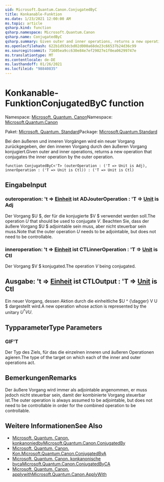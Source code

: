 ```yaml
---
uid: Microsoft.Quantum.Canon.ConjugatedByC
title: Konkanable-Funktion
ms.date: 1/23/2021 12:00:00 AM
ms.topic: article
qsharp.kind: function
qsharp.namespace: Microsoft.Quantum.Canon
qsharp.name: ConjugatedByC
qsharp.summary: Given outer and inner operations, returns a new operation that conjugates the inner operation by the outer operation.
ms.openlocfilehash: 622b1d93dcbd02d000a68de23c66537b24d36c99
ms.sourcegitcommit: 71605ea9cc630e84e7ef29027e1f0ea06299747e
ms.translationtype: MT
ms.contentlocale: de-DE
ms.lasthandoff: 01/26/2021
ms.locfileid: "98840835"
---
```

# <a name="conjugatedbyc-function"></a><span data-ttu-id="eb044-102">Konkanable-Funktion</span><span class="sxs-lookup"><span data-stu-id="eb044-102">ConjugatedByC function</span></span>

<span data-ttu-id="eb044-103">Namespace: [Microsoft. Quantum. Canon](xref:Microsoft.Quantum.Canon)</span><span class="sxs-lookup"><span data-stu-id="eb044-103">Namespace: [Microsoft.Quantum.Canon](xref:Microsoft.Quantum.Canon)</span></span>

<span data-ttu-id="eb044-104">Paket: [Microsoft. Quantum. Standard](https://nuget.org/packages/Microsoft.Quantum.Standard)</span><span class="sxs-lookup"><span data-stu-id="eb044-104">Package: [Microsoft.Quantum.Standard](https://nuget.org/packages/Microsoft.Quantum.Standard)</span></span>


<span data-ttu-id="eb044-105">Bei den äußeren und inneren Vorgängen wird ein neuer Vorgang zurückgegeben, der den inneren Vorgang durch den äußeren Vorgang konjugiert.</span><span class="sxs-lookup"><span data-stu-id="eb044-105">Given outer and inner operations, returns a new operation that conjugates the inner operation by the outer operation.</span></span>

```qsharp
function ConjugatedByC<'T> (outerOperation : ('T => Unit is Adj), innerOperation : ('T => Unit is Ctl)) : ('T => Unit is Ctl)
```


## <a name="input"></a><span data-ttu-id="eb044-106">Eingabe</span><span class="sxs-lookup"><span data-stu-id="eb044-106">Input</span></span>

### <a name="outeroperation--t--unit--is-adj"></a><span data-ttu-id="eb044-107">outeroperation: 't => [Einheit](xref:microsoft.quantum.lang-ref.unit)  ist ADJ</span><span class="sxs-lookup"><span data-stu-id="eb044-107">outerOperation : 'T => [Unit](xref:microsoft.quantum.lang-ref.unit)  is Adj</span></span>

<span data-ttu-id="eb044-108">Der Vorgang $U $, der für die konjugierte $V $ verwendet werden soll.</span><span class="sxs-lookup"><span data-stu-id="eb044-108">The operation $U$ that should be used to conjugate $V$.</span></span> <span data-ttu-id="eb044-109">Beachten Sie, dass der äußere Vorgang $U $ adjointable sein muss, aber nicht steuerbar sein muss.</span><span class="sxs-lookup"><span data-stu-id="eb044-109">Note that the outer operation $U$ needs to be adjointable, but does not need to be controllable.</span></span>


### <a name="inneroperation--t--unit--is-ctl"></a><span data-ttu-id="eb044-110">inneroperation: 't => [Einheit](xref:microsoft.quantum.lang-ref.unit)  ist CTL</span><span class="sxs-lookup"><span data-stu-id="eb044-110">innerOperation : 'T => [Unit](xref:microsoft.quantum.lang-ref.unit)  is Ctl</span></span>

<span data-ttu-id="eb044-111">Der Vorgang $V $ konjugated.</span><span class="sxs-lookup"><span data-stu-id="eb044-111">The operation $V$ being conjugated.</span></span>



## <a name="output--t--unit--is-ctl"></a><span data-ttu-id="eb044-112">Ausgabe: 't => [Einheit](xref:microsoft.quantum.lang-ref.unit)  ist CTL</span><span class="sxs-lookup"><span data-stu-id="eb044-112">Output : 'T => [Unit](xref:microsoft.quantum.lang-ref.unit)  is Ctl</span></span>

<span data-ttu-id="eb044-113">Ein neuer Vorgang, dessen Aktion durch die einheitliche $U ^ {\dagger} V U $ dargestellt wird.</span><span class="sxs-lookup"><span data-stu-id="eb044-113">A new operation whose action is represented by the unitary $U^{\dagger} V U$.</span></span>

## <a name="type-parameters"></a><span data-ttu-id="eb044-114">Typparameter</span><span class="sxs-lookup"><span data-stu-id="eb044-114">Type Parameters</span></span>

### <a name="t"></a><span data-ttu-id="eb044-115">GIF</span><span class="sxs-lookup"><span data-stu-id="eb044-115">'T</span></span>

<span data-ttu-id="eb044-116">Der Typ des Ziels, für das die einzelnen inneren und äußeren Operationen agieren.</span><span class="sxs-lookup"><span data-stu-id="eb044-116">The type of the target on which each of the inner and outer operations act.</span></span>

## <a name="remarks"></a><span data-ttu-id="eb044-117">Bemerkungen</span><span class="sxs-lookup"><span data-stu-id="eb044-117">Remarks</span></span>

<span data-ttu-id="eb044-118">Der äußere Vorgang wird immer als adjointable angenommen, er muss jedoch nicht steuerbar sein, damit der kombinierte Vorgang steuerbar ist.</span><span class="sxs-lookup"><span data-stu-id="eb044-118">The outer operation is always assumed to be adjointable, but does not need to be controllable in order for the combined operation to be controllable.</span></span>

## <a name="see-also"></a><span data-ttu-id="eb044-119">Weitere Informationen</span><span class="sxs-lookup"><span data-stu-id="eb044-119">See Also</span></span>

- [<span data-ttu-id="eb044-120">Microsoft. Quantum. Canon. konkanoniedby</span><span class="sxs-lookup"><span data-stu-id="eb044-120">Microsoft.Quantum.Canon.ConjugatedBy</span></span>](xref:Microsoft.Quantum.Canon.ConjugatedBy)
- [<span data-ttu-id="eb044-121">Microsoft. Quantum. Canon. Kon.</span><span class="sxs-lookup"><span data-stu-id="eb044-121">Microsoft.Quantum.Canon.ConjugatedByA</span></span>](xref:Microsoft.Quantum.Canon.ConjugatedByA)
- [<span data-ttu-id="eb044-122">Microsoft. Quantum. Canon. konkanonische byca</span><span class="sxs-lookup"><span data-stu-id="eb044-122">Microsoft.Quantum.Canon.ConjugatedByCA</span></span>](xref:Microsoft.Quantum.Canon.ConjugatedByCA)
- [<span data-ttu-id="eb044-123">Microsoft. Quantum. Canon. applywith</span><span class="sxs-lookup"><span data-stu-id="eb044-123">Microsoft.Quantum.Canon.ApplyWith</span></span>](xref:Microsoft.Quantum.Canon.ApplyWith)